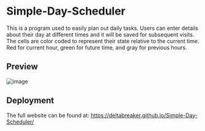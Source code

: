 # Simple-Day-Scheduler
This is a program used to easily plan out daily tasks. Users can enter details about their day at different times and it will be saved for subsequent visits. The cells are color coded to represent their state relative to the current time. Red for current hour, green for future time, and gray for previous hours.

## Preview

![image](https://user-images.githubusercontent.com/6527156/194466831-df9b393f-f266-4db0-8470-08e2e15619ba.png)


## Deployment
The full website can be found at:
https://deltabreaker.github.io/Simple-Day-Scheduler/
